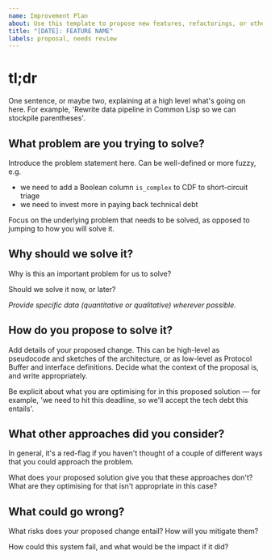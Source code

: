 ```yaml
---
name: Improvement Plan
about: Use this template to propose new features, refactorings, or other technical improvements
title: "[DATE]: FEATURE NAME"
labels: proposal, needs review
---
```

# tl;dr

One sentence, or maybe two, explaining at a high level what's going on here. For example, 'Rewrite data pipeline in Common Lisp so we can stockpile parentheses'.

## What problem are you trying to solve?
Introduce the problem statement here. Can be well-defined or more fuzzy, e.g. 
  - we need to add a Boolean column `is_complex` to CDF to short-circuit triage
  - we need to invest more in paying back technical debt

Focus on the underlying problem that needs to be solved, as opposed to jumping to how you will solve it.

## Why should we solve it?
Why is this an important problem for us to solve?

Should we solve it now, or later?

_Provide specific data (quantitative or qualitative) wherever possible._

## How do you propose to solve it?
Add details of your proposed change. This can be high-level as pseudocode and sketches of the architecture, or as low-level as Protocol Buffer and interface definitions. Decide what the context of the proposal is, and write appropriately.

Be explicit about what you are optimising for in this proposed solution — for example, 'we need to hit this deadline, so we'll accept the tech debt this entails'.

## What other approaches did you consider?
In general, it's a red-flag if you haven't thought of a couple of different ways that you could approach the problem.

What does your proposed solution give you that these approaches don't? What are they optimising for that isn't appropriate in this case?

## What could go wrong?
What risks does your proposed change entail? How will you mitigate them?

How could this system fail, and what would be the impact if it did?

